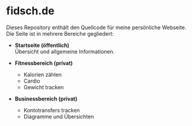 # fidsch.de

Dieses Repository enthält den Quellcode für meine persönliche Webseite.  
Die Seite ist in mehrere Bereiche gegliedert:

- **Startseite (öffentlich)**  
  Übersicht und allgemeine Informationen.

- **Fitnessbereich (privat)**  
  - Kalorien zählen  
  - Cardio  
  - Gewicht tracken  

- **Businessbereich (privat)**  
  - Kontotransfers tracken  
  - Diagramme und Übersichten  
